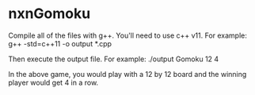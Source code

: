 # nxnGomoku

Compile all of the files with g++. You'll need to use c++ v11. For example:
g++ -std=c++11 -o output *.cpp

Then execute the output file. For example:
./output Gomoku 12 4

In the above game, you would play with a 12 by 12 board and the winning player would get 4 in a row.
